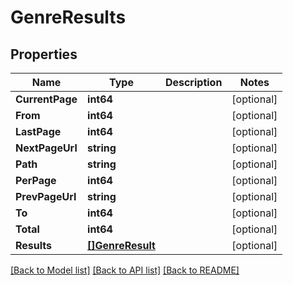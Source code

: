 # GenreResults

## Properties

Name | Type | Description | Notes
------------ | ------------- | ------------- | -------------
**CurrentPage** | **int64** |  | [optional] 
**From** | **int64** |  | [optional] 
**LastPage** | **int64** |  | [optional] 
**NextPageUrl** | **string** |  | [optional] 
**Path** | **string** |  | [optional] 
**PerPage** | **int64** |  | [optional] 
**PrevPageUrl** | **string** |  | [optional] 
**To** | **int64** |  | [optional] 
**Total** | **int64** |  | [optional] 
**Results** | [**[]GenreResult**](GenreResult.md) |  | [optional] 

[[Back to Model list]](../README.md#documentation-for-models) [[Back to API list]](../README.md#documentation-for-api-endpoints) [[Back to README]](../README.md)


